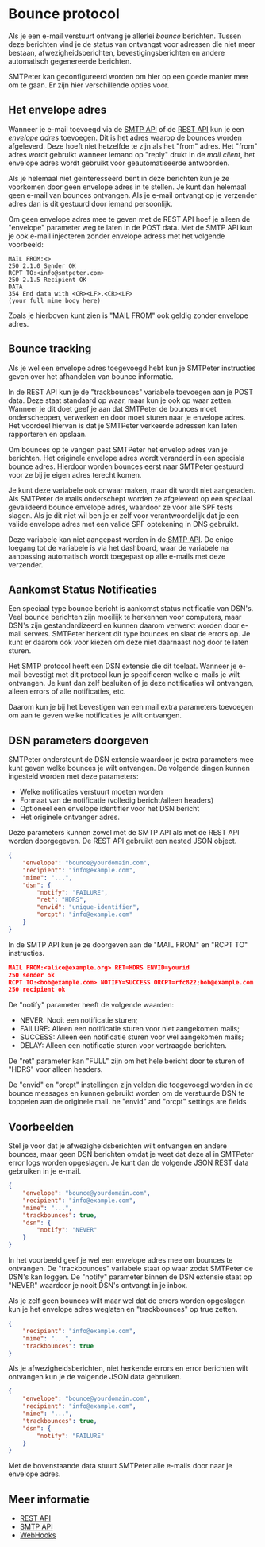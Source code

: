 # Bounce protocol

Als je een e-mail verstuurt ontvang je allerlei *bounce* berichten. 
Tussen deze berichten vind je de status van ontvangst voor adressen 
die niet meer bestaan, afwezigheidsberichten, bevestigingsberichten en 
andere automatisch gegenereerde berichten.

SMTPeter kan geconfigureerd worden om hier op een goede manier mee om te 
gaan. Er zijn hier verschillende opties voor.

## Het envelope adres

Wanneer je e-mail toevoegd via de [SMTP API](smtp-api) of de 
[REST API](rest-send) kun je een *envelope adres* toevoegen. Dit is het 
adres waarop de bounces worden afgeleverd. Deze hoeft niet hetzelfde te 
zijn als het "from" adres. Het "from" adres wordt gebruikt wanneer iemand 
op "reply" drukt in de *mail client*, het envelope adres wordt gebruikt 
voor geautomatiseerde antwoorden.

Als je helemaal niet geinteresseerd bent in deze berichten kun je ze 
voorkomen door geen envelope adres in te stellen. Je kunt dan helemaal 
geen e-mail van bounces ontvangen. Als je e-mail ontvangt op je verzender 
adres dan is dit gestuurd door iemand persoonlijk. 

Om geen envelope adres mee te geven met de REST API hoef je alleen de 
"envelope" parameter weg te laten in de POST data. Met de SMTP API kun 
je ook e-mail injecteren zonder envelope adress met het volgende voorbeeld:

````
MAIL FROM:<>
250 2.1.0 Sender OK
RCPT TO:<info@smtpeter.com>
250 2.1.5 Recipient OK
DATA
354 End data with <CR><LF>.<CR><LF>
(your full mime body here)
````

Zoals je hierboven kunt zien is "MAIL FROM" ook geldig zonder envelope 
adres.

## Bounce tracking

Als je wel een envelope adres toegevoegd hebt kun je SMTPeter 
instructies geven over het afhandelen van bounce informatie.

In de REST API kun je de "trackbounces" variabele toevoegen aan je 
POST data. Deze staat standaard op waar, maar kun je ook op waar zetten. 
Wanneer je dit doet geef je aan dat SMTPeter de bounces moet onderscheppen, 
verwerken en door moet sturen naar je envelope adres. Het voordeel 
hiervan is dat je SMTPeter verkeerde adressen kan laten rapporteren en 
opslaan.

Om bounces op te vangen past SMTPeter het envelop adres van je berichten. 
Het originele envelope adres wordt veranderd in een speciala bounce adres. 
Hierdoor worden bounces eerst naar SMTPeter gestuurd voor ze bij je eigen 
adres terecht komen.

Je kunt deze variabele ook onwaar maken, maar dit wordt niet aangeraden. 
Als SMTPeter de mails onderschept worden ze afgeleverd op een speciaal 
gevalideerd bounce envelope adres, waardoor ze voor alle SPF tests slagen. 
Als je dit niet wil ben je er zelf voor verantwoordelijk dat je een valide 
envelope adres met een valide SPF optekening in DNS gebruikt.

Deze variabele kan niet aangepast worden in de [SMTP API](smtp-api).
De enige toegang tot de variabele is via het dashboard, waar de variabele 
na aanpassing automatisch wordt toegepast op alle e-mails met deze 
verzender.

## Aankomst Status Notificaties

Een speciaal type bounce bericht is aankomst status notificatie van 
DSN's. Veel bounce berichten zijn moeilijk te herkennen voor computers, 
maar DSN's zijn gestandardizeerd en kunnen daarom verwerkt worden door 
e-mail servers. SMTPeter herkent dit type bounces en slaat de errors op. 
Je kunt er daarom ook voor kiezen om deze niet daarnaast nog door te 
laten sturen.

Het SMTP protocol heeft een DSN extensie die dit toelaat. Wanneer je 
e-mail bevestigt met dit protocol kun je specificeren welke e-mails je 
wilt ontvangen. Je kunt dan zelf besluiten of je deze notificaties wil 
ontvangen, alleen errors of alle notificaties, etc.

Daarom kun je bij het bevestigen van een mail extra parameters toevoegen 
om aan te geven welke notificaties je wilt ontvangen.

## DSN parameters doorgeven

SMTPeter ondersteunt de DSN extensie waardoor je extra parameters mee kunt 
geven welke bounces je wilt ontvangen. De volgende dingen kunnen ingesteld 
worden met deze parameters:

- Welke notificaties verstuurt moeten worden
- Formaat van de notificatie (volledig bericht/alleen headers)
- Optioneel een envelope identifier voor het DSN bericht
- Het originele ontvanger adres.

Deze parameters kunnen zowel met de SMTP API als met de REST API worden 
doorgegeven. De REST API gebruikt een nested JSON object.

```json
{
    "envelope": "bounce@yourdomain.com",
    "recipient": "info@example.com",
    "mime": "...",
    "dsn": {
        "notify": "FAILURE",
        "ret": "HDRS",
        "envid": "unique-identifier",
        "orcpt": "info@example.com"
    }
}
```

In de SMTP API kun je ze doorgeven aan de "MAIL FROM" en "RCPT TO" 
instructies.

```json
MAIL FROM:<alice@example.org> RET=HDRS ENVID=yourid
250 sender ok
RCPT TO:<bob@example.com> NOTIFY=SUCCESS ORCPT=rfc822;bob@example.com
250 recipient ok
```

De "notify" parameter heeft de volgende waarden:

* NEVER: Nooit een notificatie sturen;
* FAILURE: Alleen een notificatie sturen voor niet aangekomen mails;
* SUCCESS: Alleen een notificatie sturen voor wel aangekomen mails;
* DELAY: Alleen een notificatie sturen voor vertraagde berichten.

De "ret" parameter kan "FULL" zijn om het hele bericht door te sturen 
of "HDRS" voor alleen headers.

De "envid" en "orcpt" instellingen zijn velden die toegevoegd worden in 
de bounce messages en kunnen gebruikt worden om de verstuurde DSN te koppelen 
aan de originele mail.
he "envid" and "orcpt" settings are fields 

## Voorbeelden 

Stel je voor dat je afwezigheidsberichten wilt ontvangen en andere bounces, 
maar geen DSN berichten omdat je weet dat deze al in SMTPeter error 
logs worden opgeslagen. Je kunt dan de volgende JSON REST data gebruiken in 
je e-mail.

```json
{
    "envelope": "bounce@yourdomain.com",
    "recipient": "info@example.com",
    "mime": "...",
    "trackbounces": true,
    "dsn": {
        "notify": "NEVER"
    }
}
```

In het voorbeeld geef je wel een envelope adres mee om bounces te ontvangen. 
De "trackbounces" variabele staat op waar zodat SMTPeter de DSN's kan loggen.
De "notify" parameter binnen de DSN extensie staat op "NEVER" waardoor je 
nooit DSN's ontvangt in je inbox.

Als je zelf geen bounces wilt maar wel dat de errors worden opgeslagen 
kun je het envelope adres weglaten en "trackbounces" op true zetten.

```json
{
    "recipient": "info@example.com",
    "mime": "...",
    "trackbounces": true
}
```

Als je afwezigheidsberichten, niet herkende errors en error berichten 
wilt ontvangen kun je de volgende JSON data gebruiken.

```json
{
    "envelope": "bounce@yourdomain.com",
    "recipient": "info@example.com",
    "mime": "...",
    "trackbounces": true,
    "dsn": {
        "notify": "FAILURE"
    }
}
```

Met de bovenstaande data stuurt SMTPeter alle e-mails door naar je 
envelope adres.

## Meer informatie

* [REST API](./rest-api)
* [SMTP API](./smtp-api)
* [WebHooks](./webhooks)
